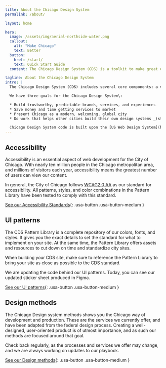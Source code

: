 ```yaml
---
title: About the Chicago Design System
permalink: /about/

layout: home

hero:
  image: /assets/img/aerial-northside-water.png
  callout:
    alt: "Make Chicago"
    text: Better
  button:
    href: /start/
    text: Quick Start Guide
  content: The Chicago Design System (CDS) is a toolkit to make great digital services for Chicagoans. [Get started](/start/) with the system, [share feedback](https://twitter.com/ChiDesignDir), [reporting a bug](https://github.com/Chicago/design-system/issues/new), or [find other ways to contribute](https://opensource.guide/how-to-contribute/). Request an invitation to our [Slack](https://chicagodesignsystem.slack.com/messages) chat workspace via email at [Chicago Design System](mailto:design.system@cityofchicago.org).

tagline: About the Chicago Design System
intro: |
  The Chicago Design System (CDS) includes several core components: a visual brand identity guide, a web user interface pattern library, and methods, or plays, teams can use to ensure we design with Chicagoans throughout the process. The CDS is a resource for teams to quickly and consistently produce delightful, useful, &amp; accessible digital services for residents, businesses, visitors, and employees of the City of Chicago.

  We have three goals for the Chicago Design System\:

  * Build trustworthy, predictable brands, services, and experiences
  * Save money and time getting services to market
  * Present Chicago as a modern, welcoming, global city
  * Do work that helps other cities build their own design systems _(stretch goal)_ 

  Chicago Design System code is built upon the [US Web Design System](https://designsystem.digital.gov). City of Chicago methods, visual identity, and additional user interface components wrap and extend these federal guidelines for design. The guides, identity, code, and visual representations of the design system are open source and in the public domain for use under the [Creative Commons CC0 1.0 License](https://creativecommons.org/publicdomain/zero/1.0/). Contributions and commentary from any and all are welcome. 
---
```


## Accessibility

Accessibility is an essential aspect of web development for the City of Chicago. With nearly ten million people in the Chicago metropolitan area, and millions of visitors each year, accessibility means the greatest number of users can view our content.

In general, the City of Chicago follows [WCAG2.0 AA](https://www.w3.org/TR/WCAG20/) as our standard for accessibility. All patterns, styles, and color combinations in the Pattern Library have been tested to comply with this standard.

[See our Accessibility Standards](/accessibility){: .usa-button .usa-button-medium }

## UI patterns

The CDS Pattern Library is a complete repository of our colors, fonts, and styles. It gives you the exact details to set the standard for what to implement on your site. At the same time, the Pattern Library offers assets and resources to cut down on time and standardize city sites.

When building your CDS site, make sure to reference the Pattern Library to bring your site as close as possible to the CDS standard. 

We are updating the code behind our UI patterns. Today, you can see our updated sticker sheet produced in Figma.
 
[See our UI patterns](https://www.figma.com/file/g9vsh5gXm99OgZR4OGiOIm/Chicago-Design-System-Component-Library-sticker-sheet?node-id=0%3A1){: .usa-button .usa-button-medium }

## Design methods 

The Chicago Design system methods shows you the Chicago way of development and production. These are the services we currently offer, and have been adapted from the federal design process. Creating a well-designed, user-oriented product is of utmost importance, and as such our methods are focused around that goal. 

Check back regularly, as the processes and services we offer may change, and we are always working on updates to our playbook.

[See our Design methods](https://methods.chicagodesignsystem.org){: .usa-button .usa-button-medium }


